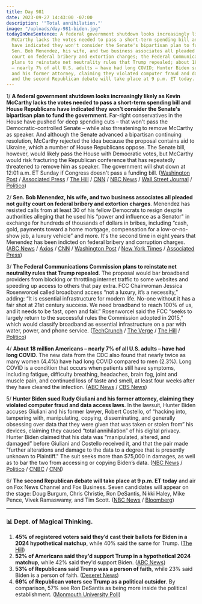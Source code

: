 ```yaml
---
title: Day 981
date: 2023-09-27 14:43:00 -07:00
description: '"Total annihilation."'
image: "/uploads/day-981-biden.jpg"
todayInOneSentence: A federal government shutdown looks increasingly likely as Kevin
  McCarthy lacks the votes needed to pass a short-term spending bill and House Republicans
  have indicated they won't consider the Senate's bipartisan plan to fund the government;
  Sen. Bob Menendez, his wife, and two business associates all pleaded not guilty
  court on federal bribery and extortion charges; the Federal Communications Commission
  plans to reinstate net neutrality rules that Trump repealed; about 18 million Americans
  – nearly 7% of all U.S. adults – have had long COVID; Hunter Biden sued Rudy Giuliani
  and his former attorney, claiming they violated computer fraud and data access laws;
  and the second Republican debate will take place at 9 p.m. ET today.
---
```


1/ **A federal government shutdown looks increasingly likely as Kevin McCarthy lacks the votes needed to pass a short-term spending bill and House Republicans have indicated they won't consider the Senate's bipartisan plan to fund the government**. Far-right conservatives in the House have pushed for deep spending cuts – that won't pass the Democratic-controlled Senate – while also threatening to remove McCarthy as speaker. And although the Senate advanced a bipartisan continuing resolution, McCarthy rejected the idea because the proposal contains aid to Ukraine, which a number of House Republicans oppose. The Senate bill, however, would likely pass the House with Democratic votes, but McCarthy would risk fracturing the Republican conference that has repeatedly threatened to remove him as speaker. The government will shut down at 12:01 a.m. ET Sunday if Congress doesn't pass a funding bill. ([Washington Post](https://www.washingtonpost.com/business/2023/09/27/government-shutdown-house-rejects-senate-spending-bill/) / [Associated Press](https://apnews.com/article/government-shutdown-mccarthy-biden-trump-18ef8a03363d31742c5b4c5ecb23506f) / [The Hill](https://thehill.com/homenews/house/4225849-mccarthy-told-conference-he-wont-allow-vote-on-senate-stopgap-gop-lawmakers/) / [CNN](https://www.cnn.com/2023/09/27/politics/government-shutdown-negotiations-latest/) / [NBC News](https://www.nbcnews.com/politics/congress/live-blog/government-shutdown-begin-sunday-live-updates-rcna105685) / [Wall Street Journal](https://www.wsj.com/politics/policy/standoff-in-congress-brings-government-to-brink-of-shutdown-97d1ddcd) / [Politico](https://www.politico.com/live-updates/2023/09/27/congress/mccarthys-spending-strategy-falls-flat-00118384))

2/ **Sen. Bob Menendez, his wife, and two business associates all pleaded not guilty court on federal bribery and extortion charges**. Menendez has resisted calls from at least 30 of his fellow Democrats to resign despite authorities alleging that he used his “power and influence as a Senator" in exchange for hundreds of thousands of dollars in bribes, including “cash, gold, payments toward a home mortgage, compensation for a low-or-no-show job, a luxury vehicle” and more. It's the second time in eight years that Menendez has been indicted on federal bribery and corruption charges. ([ABC News](https://abcnews.go.com/US/sen-bob-menendez-due-federal-court-arraigned-bribery/story?id=103522318) / [Axios](https://www.axios.com/2023/09/27/bob-menendez-not-guilty-bribery-charges) / [CNN](https://www.cnn.com/2023/09/27/politics/chuck-schumer-bob-menendez-reaction/index.html) / [Washington Post](https://www.washingtonpost.com/national-security/2023/09/27/bob-menendez-bribery-arraignment-new-york-court/) / [New York Times](https://www.nytimes.com/2023/09/27/nyregion/menendez-arraignments-bribery-charges.html) / [Associated Press](https://apnews.com/article/bob-menendez-gold-bars-bribery-arraignment-49599ba95fbf19ed5169055e24817fea))

3/ **The Federal Communications Commission plans to reinstate net neutrality rules that Trump repealed**. The proposal would bar broadband providers from blocking or throttling internet traffic to some websites and speeding up access to others that pay extra. FCC Chairwoman Jessica Rosenworcel called broadband access “not a luxury, it’s a necessity,” adding: “It is essential infrastructure for modern life. No-one without it has a fair shot at 21st century success. We need broadband to reach 100% of us, and it needs to be fast, open and fair.” Rosenworcel said the FCC “seeks to largely return to the successful rules the Commission adopted in 2015,” which would classify broadband as essential infrastructure on a par with water, power, and phone service. ([TechCrunch](https://techcrunch.com/2023/09/26/fcc-announces-plans-to-reinstate-net-neutrality/) / [The Verge](https://www.theverge.com/2023/9/26/23890527/fcc-net-neutrality-rules-law-usa-internet-access) / [The Hill](https://thehill.com/policy/technology/4224200-fcc-chair-proposes-reinstating-obama-era-net-neutrality-rules/) / [Politico](https://www.politico.com/news/2023/09/26/democrats-net-neutrality-fcc-telecoms-00118259))

4/ **About 18 million Americans – nearly 7% of all U.S. adults – have had long COVID**. The new data from the CDC also found that nearly twice as many women (4.4%) have had long COVID compared to men (2.3%). Long COVID is a condition that occurs when patients still have symptoms, including fatigue, difficulty breathing, headaches, brain fog, joint and muscle pain, and continued loss of taste and smell, at least four weeks after they have cleared the infection. ([ABC News](https://abcnews.go.com/Health/18-million-us-adults-long-covid-cdc/story?id=103464362) / [CBS News](https://www.cbsnews.com/news/long-covid-americans-new-cdc-survey-data/))

5/ **Hunter Biden sued Rudy Giuliani and his former attorney, claiming they violated computer fraud and data access laws**. In the lawsuit, Hunter Biden accuses Giuliani and his former lawyer, Robert Costello, of “hacking into, tampering with, manipulating, copying, disseminating, and generally obsessing over data that they were given that was taken or stolen from” his devices, claiming they caused “total annihilation” of his digital privacy. Hunter Biden claimed that his data was “manipulated, altered, and damaged” before Giuliani and Costello received it, and that the pair made "further alterations and damage to the data to a degree that is presently unknown to Plaintiff." The suit seeks more than $75,000 in damages, as well as to bar the two from accessing or copying Biden’s data. ([NBC News](https://www.nbcnews.com/politics/politics-news/hunter-biden-sues-rudy-giuliani-alleging-violations-computer-fraud-dat-rcna117394) / [Politico](https://www.politico.com/news/2023/09/26/hunter-biden-rudy-giuliani-lawsuit-laptop-00118112) / [CNBC](https://www.cnbc.com/2023/09/26/hunter-biden-sues-rudy-giuliani-over-infamous-laptop.html) / [CNN](https://www.cnn.com/2023/09/26/politics/hunter-biden-rudy-giuliani-lawsuit/index.html))

6/ **The second Republican debate will take place at 9 p.m. ET today** and air on Fox News Channel and Fox Business. Seven candidates will appear on the stage: Doug Burgum, Chris Christie, Ron DeSantis, Nikki Haley, Mike Pence, Vivek Ramaswamy, and Tim Scott. ([NBC News](https://www.nbcnews.com/politics/2024-election/live-blog/republican-debate-live-updates-rcna105684) / [Bloomberg](https://www.bloomberg.com/news/articles/2023-09-27/2nd-republican-debate-key-things-to-watch-7-candidates-no-trump?srnd=politics-vp&sref=MIBMEEoj))

---

### 📊 Dept. of Magical Thinking.  

1. **45% of registered voters said they’d cast their ballots for Biden in a 2024 hypothetical matchup**, while 40% said the same for Trump. ([The Hill](https://thehill.com/homenews/campaign/4225778-biden-tops-trump-by-5-points-in-new-survey/))
2. **52% of Americans said they'd support Trump in a hypothetical 2024 matchup**, while 42% said they'd support Biden. ([ABC News](https://abcnews.go.com/Politics/troubles-biden-age-reelection-campaign-poll/story?id=103436611))
2. **53% of Republicans said Trump was a person of faith**, while 23% said Biden is a person of faith. ([Deseret News](https://www.deseret.com/2023/9/26/23891360/trump-biden-man-of-faith-religious-mitt-romney-vivek-ramaswamy))
3. **69% of Republican voters see Trump as a political outsider**. By comparison, 57% see Ron DeSantis as being more inside the political establishment. ([Monmouth University Poll](https://www.monmouth.edu/polling-institute/reports/monmouthpoll_us_092623/))


